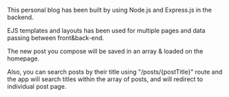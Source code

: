 This personal blog has been built by using Node.js and Express.js in the backend.

EJS templates and layouts has been used for multiple pages and data passing between front&back-end.

The new post you compose will be saved in an array & loaded on the homepage. 

Also, you can search posts by their title using "/posts/{postTitle}" route and the app will search
titles within the array of posts, and will redirect to individual post page. 
